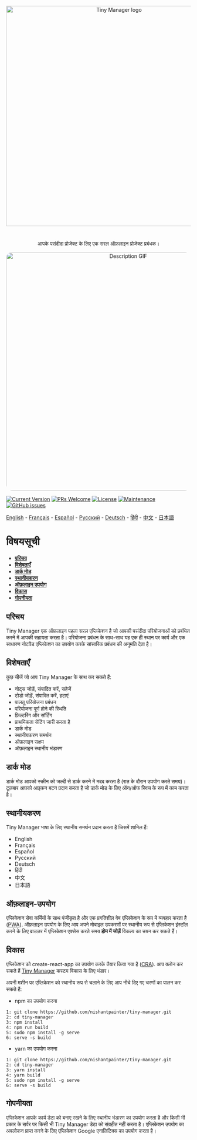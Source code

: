 <p align="center">
  <a href="https://nishantpainter.github.io/tiny-manager/" rel="noopener" target="_blank"><img width="600" src="https://nishantpainter.github.io/tiny-manager/readme_logo.png" alt="Tiny Manager logo"></a></p>
</p>

#

<p align="center">
  आपके पसंदीदा प्रोजेक्ट के लिए एक सरल ऑफ़लाइन प्रोजेक्ट प्रबंधक।
</p>

<p align="center">
  <img width="650" src="https://nishantpainter.github.io/tiny-manager/description.gif" alt="Description GIF" style="border-radius:16px"></p>
</p>

[![Current Version](https://img.shields.io/badge/version-1.0.0-green.svg)](https://nishantpainter.github.io/tiny-manager) [![PRs Welcome](https://img.shields.io/badge/PRs-welcome-orange.svg?style=flat-square)](http://makeapullrequest.com) [![License](https://img.shields.io/github/license/day8/re-frame.svg)](https://github.com/nishantpainter/tiny-manager/blob/main/license.txt) [![Maintenance](https://img.shields.io/badge/Maintained%3F-yes-blue.svg)](https://github.com/nishantpainter/tiny-manager/commits/master) [![GitHub issues](https://img.shields.io/github/issues/nishantpainter/tiny-manager)](https://github.com/nishantpainter/tiny-manager/issues)

[English](https://github.com/nishantpainter/tiny-manager/blob/master/README.md) - [Français](https://github.com/nishantpainter/tiny-manager/blob/master/README_FR.md) - [Español](https://github.com/nishantpainter/tiny-manager/blob/master/README_ES.md) - [Pусский](https://github.com/nishantpainter/tiny-manager/blob/master/README_RU.md) - [Deutsch](https://github.com/nishantpainter/tiny-manager/blob/master/README_DE.md) - [हिंदी](https://github.com/nishantpainter/tiny-manager/blob/master/README_IN.md) - [中文](https://github.com/nishantpainter/tiny-manager/blob/master/README_CN.md) - [日本語](https://github.com/nishantpainter/tiny-manager/blob/master/README_JP.md)

# विषयसूची

- **[परिचय](#परिचय)**
- **[विशेषताएँ](#विशेषताएँ)**
- **[डार्क मोड](#डार्क-मोड)**
- **[स्थानीयकरण](#स्थानीयकरण)**
- **[ऑफ़लाइन उपयोग](#ऑफ़लाइन-उपयोग)**
- **[विकास](#विकास)**
- **[गोपनीयता](#गोपनीयता)**

## परिचय

Tiny Manager एक ऑफ़लाइन पहला सरल एप्लिकेशन है जो आपकी पसंदीदा परियोजनाओं को प्रबंधित करने में आपकी सहायता करता है। परियोजना प्रबंधन के साथ-साथ यह एक ही स्थान पर कार्य और एक साधारण नोटपैड एप्लिकेशन का उपयोग करके सांसारिक प्रबंधन की अनुमति देता है।

## विशेषताएँ

कुछ चीजें जो आप Tiny Manager के साथ कर सकते हैं:

* नोट्स जोड़ें, संपादित करें, सहेजें
* टोडो जोड़ें, संपादित करें, हटाएं
* पालतू परियोजना प्रबंधन
* परियोजना पूर्ण होने की स्थिति
* फ़िल्टरिंग और सॉर्टिंग
* प्राथमिकता सेटिंग जारी करता है
* डार्क मोड
* स्थानीयकरण समर्थन
* ऑफ़लाइन सक्षम
* ऑफ़लाइन स्थानीय भंडारण

## डार्क मोड

डार्क मोड आपको स्क्रीन को जल्दी से डार्क करने में मदद करता है (रात के दौरान उपयोग करते समय)। टूलबार आपको आइकन बटन प्रदान करता है जो डार्क मोड के लिए ऑन/ऑफ स्विच के रूप में काम करता है।
## स्थानीयकरण

Tiny Manager भाषा के लिए स्थानीय समर्थन प्रदान करता है जिसमें शामिल हैं:

- English
- Français
- Español
- Pусский
- Deutsch
- हिंदी
- 中文
- 日本語

## ऑफ़लाइन-उपयोग

एप्लिकेशन सेवा कर्मियों के साथ पंजीकृत है और एक प्रगतिशील वेब एप्लिकेशन के रूप में व्यवहार करता है ([PWA](https://en.wikipedia.org/wiki/Progressive_web_application)). ऑफ़लाइन उपयोग के लिए आप अपने मोबाइल उपकरणों पर स्थानीय रूप से एप्लिकेशन इंस्टॉल करने के लिए ब्राउज़र में एप्लिकेशन एक्सेस करते समय **होम में जोड़ें** विकल्प का चयन कर सकते हैं।

## विकास

एप्लिकेशन को create-react-app का उपयोग करके तैयार किया गया है ([CRA](https://create-react-app.dev/docs/getting-started/)). आप क्लोन कर सकते हैं [Tiny Manager](https://github.com/nishantpainter/tiny-manager) कस्टम विकास के लिए भंडार।

अपनी मशीन पर एप्लिकेशन को स्थानीय रूप से चलाने के लिए आप नीचे दिए गए चरणों का पालन कर सकते हैं:

- npm का उपयोग करना

```
1: git clone https://github.com/nishantpainter/tiny-manager.git
2: cd tiny-manager
3: npm install
4: npm run build
5: sudo npm install -g serve
6: serve -s build
```

- yarn का उपयोग करना

```
1: git clone https://github.com/nishantpainter/tiny-manager.git
2: cd tiny-manager
3: yarn install
4: yarn build
5: sudo npm install -g serve
6: serve -s build
```

## गोपनीयता

एप्लिकेशन आपके कार्य डेटा को बनाए रखने के लिए स्थानीय भंडारण का उपयोग करता है और किसी भी प्रकार के सर्वर पर किसी भी Tiny Manager डेटा को संग्रहीत नहीं करता है। एप्लिकेशन उपयोग का अवलोकन प्राप्त करने के लिए एप्लिकेशन Google एनालिटिक्स का उपयोग करता है।
